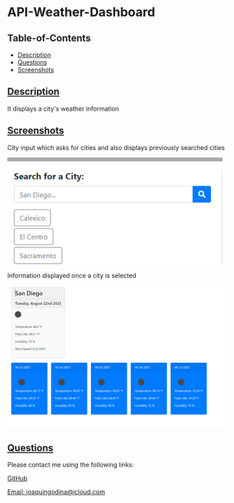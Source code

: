   # API-Weather-Dashboard
  
   

  ## Table-of-Contents

  * [Description](#description)
  * [Questions](#questions)
  * [Screenshots](#screenshots)
  
  ## [Description](#table-of-contents)

  It displays a city's weather information

  ## [Screenshots](#table-of-contents)

  City input which asks for cities and also displays previously searched cities

  ![Alt text](assets/screenshots/CityInput.png)

  Information displayed once a city is selected

  ![Alt text](assets/screenshots/InformationDisplayed.png)

  ## [Questions](#table-of-contents)

  Please contact me using the following links:

  [GitHub](https://github.com/JoaquinGodina0)

  [Email: joaquingodina@icloud.com](mailto:joaquingodina@icloud.com)